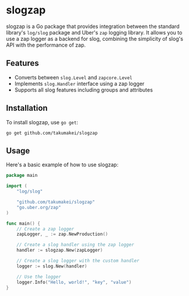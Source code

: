 # slogzap

slogzap is a Go package that provides integration between the standard
library's `log/slog` package and Uber's `zap` logging library. It allows you to
use a zap logger as a backend for slog, combining the simplicity of slog's API
with the performance of zap.

## Features

- Converts between `slog.Level` and `zapcore.Level`
- Implements `slog.Handler` interface using a zap logger
- Supports all slog features including groups and attributes

## Installation

To install slogzap, use `go get`:

```
go get github.com/takumakei/slogzap
```

## Usage

Here's a basic example of how to use slogzap:

```go
package main

import (
    "log/slog"

    "github.com/takumakei/slogzap"
    "go.uber.org/zap"
)

func main() {
    // Create a zap logger
    zapLogger, _ := zap.NewProduction()

    // Create a slog handler using the zap logger
    handler := slogzap.New(zapLogger)

    // Create a slog logger with the custom handler
    logger := slog.New(handler)

    // Use the logger
    logger.Info("Hello, world!", "key", "value")
}
```
